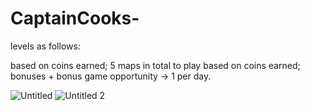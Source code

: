 # CaptainCooks-
levels as follows:

 based on coins earned;
 5 maps in total to play based on coins earned;
 bonuses + bonus game opportunity -> 1 per day.


![Untitled](https://user-images.githubusercontent.com/54005637/155518152-8471a2b9-c453-402d-aa47-b1eb1ea28666.png)
![Untitled 2](https://user-images.githubusercontent.com/54005637/155518160-d61e160f-b0f8-42ee-9248-7fad72e01a93.png)
